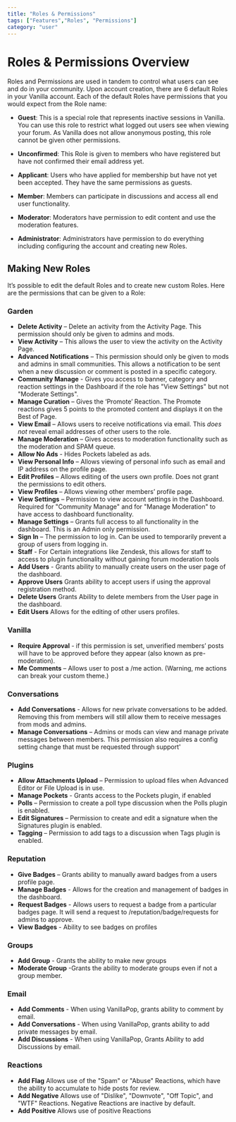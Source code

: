 ```yaml
---
title: "Roles & Permissions"
tags: ["Features","Roles", "Permissions"]
category: "user"
---
```


# Roles & Permissions Overview
 Roles and Permissions are used in tandem to control what users can see and do in your community. Upon account creation, there are 6 default Roles in your Vanilla account. Each of the default Roles have permissions that you would expect from the Role name:

- **Guest**: This is a special role that represents inactive sessions in Vanilla. You can use this role to restrict what logged out users see when viewing your forum. As Vanilla does not allow anonymous posting, this role cannot be given other permissions.

- **Unconfirmed**: This Role is given to members who have registered but have not confirmed their email address yet.

- **Applicant**: Users who have applied for membership but have not yet been accepted. They have the same permissions as guests.

- **Member**: Members can participate in discussions and access all end user functionality.

- **Moderator**: Moderators have permission to edit content and use the moderation features.

- **Administrator**: Administrators have permission to do everything including configuring the account and creating new Roles.


## Making New Roles

It’s possible to edit the default Roles and to create new custom Roles. Here are the permissions that can be given to a Role:

### Garden
- **Delete Activity** – Delete an activity from the Activity Page. This permission should only be given to admins and mods.
- **View Activity** – This allows the user to view the activity on the Activity Page.
- **Advanced Notifications** – This permission should only be given to mods and admins in small communities. This allows a notification to be sent when a new discussion or comment is posted in a specific category. 
- **Community Manage** - Gives you access to banner, category and reaction settings in the Dashboard if the role has "View Settings" but not "Moderate Settings".
- **Manage Curation**  – Gives the ‘Promote’ Reaction. The Promote reactions gives 5 points to the promoted content and displays it on the Best of Page.
- **View Email** – Allows users to receive notifications via email. This _does not_ reveal email addresses of other users to the role. 
- **Manage Moderation** – Gives access to moderation functionality such as the moderation and SPAM queue.
- **Allow No Ads** - Hides Pockets labeled as ads. 
- **View Personal Info** – Allows viewing of personal info such as email and IP address on the profile page. 
- **Edit Profiles** – Allows editing of the users own profile. Does not grant the permissions to edit others. 
- **View Profiles** – Allows viewing other members’ profile page.
- **View Settings** – Permission to view account settings in the Dashboard. Required for "Community Manage" and for "Manage Moderation" to have access to dashboard functionality.
- **Manage Settings** – Grants full access to all functionality in the dashboard. This is an Admin only permission. 
- **Sign In** – The permission to log in. Can be used to temporarily prevent a group of users from logging in.
- **Staff** - For Certain integrations like Zendesk, this allows for staff to access to plugin functionality without gaining forum moderation tools 
- **Add Users** - Grants ability to manually create users on the user page of the dashboard.
- **Approve Users** Grants ability to accept users if using the approval registration method. 
- **Delete Users** Grants Ability to delete members from the User page in the dashboard.
- **Edit Users** Allows for the editing of other users profiles. 


### Vanilla

- **Require Approval** - if this permission is set, unverified members’ posts will have to be approved before they appear (also known as pre-moderation).
- **Me Comments** – Allows user to post a /me action. (Warning, me actions can break your custom theme.)

### Conversations

- **Add Conversations** - Allows for new private conversations to be added. Removing this from members will still allow them to receive messages from mods and admins. 
- **Manage Conversations** – Admins or mods can view and manage private messages between members. This permission also requires a config setting change that must be requested through support'


### Plugins

- **Allow Attachments Upload** – Permission to upload files when Advanced Editor or File Upload is in use. 
- **Manage Pockets** - Grants access to the Pockets plugin, if enabled
- **Polls** – Permission to create a poll type discussion when the Polls plugin is enabled.
- **Edit Signatures** – Permission to create and edit a signature when the Signatures plugin is enabled.
- **Tagging** – Permission to add tags to a discussion when Tags plugin is enabled.

### Reputation 
- **Give Badges** – Grants ability to manually award badges from a users profile page. 
- **Manage Badges** - Allows for the creation and management of badges in the dashboard. 
- **Request Badges** - Allows users to request a badge from a particular badges page. It will send a request to /reputation/badge/requests for admins to approve. 
- **View Badges** - Ability to see badges on profiles

### Groups

- **Add Group** - Grants the ability to make new groups
- **Moderate Group** -Grants the ability to moderate groups even if not a group member. 

### Email

- **Add Comments** - When using VanillaPop, grants ability to comment by email. 
- **Add Conversations** - When using VanillaPop, grants ability to add private messages by email.
- **Add Discussions** - When using VanillaPop, Grants Ability to add Discussions by email. 

### Reactions

- **Add Flag**  Allows use of the "Spam" or "Abuse" Reactions, which have the ability to accumulate to hide posts for review. 
- **Add Negative** Allows use of "Dislike", "Downvote", "Off Topic", and "WTF" Reactions. Negative Reactions are inactive by default. 
- **Add Positive** Allows use of positive Reactions


